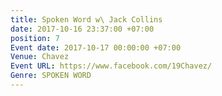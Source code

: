 ```yaml
---
title: Spoken Word w\ Jack Collins
date: 2017-10-16 23:37:00 +07:00
position: 7
Event date: 2017-10-17 00:00:00 +07:00
Venue: Chavez
Event URL: https://www.facebook.com/19Chavez/
Genre: SPOKEN WORD
---
```


